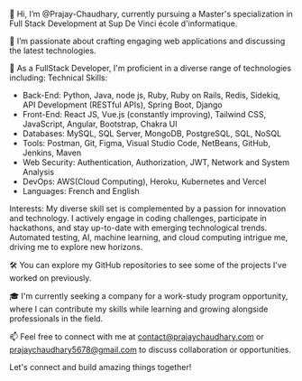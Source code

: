 👋 Hi, I’m @Prajay-Chaudhary, currently pursuing a Master's specialization in Full Stack Development at Sup De Vinci école d'informatique.

👀 I’m passionate about crafting engaging web applications and discussing the latest technologies.

🌱 As a FullStack Developer, I'm proficient in a diverse range of technologies including:
  Technical Skills:
- Back-End: Python, Java, node js, Ruby, Ruby on Rails, Redis, Sidekiq, API Development (RESTful APIs), Spring Boot, Django
- Front-End: React JS, Vue.js (constantly improving), Tailwind CSS, JavaScript, Angular, Bootstrap, Chakra UI
- Databases: MySQL, SQL Server, MongoDB, PostgreSQL, SQL, NoSQL
- Tools: Postman, Git, Figma, Visual Studio Code, NetBeans, GitHub, Jenkins, Maven
- Web Security: Authentication, Authorization, JWT, Network and System Analysis
- DevOps: AWS(Cloud Computing), Heroku, Kubernetes and Vercel
- Languages: French and English

Interests:
My diverse skill set is complemented by a passion for innovation and technology. I actively engage in coding challenges, participate in hackathons, and stay up-to-date with emerging technological trends. Automated testing, AI, machine learning, and cloud computing intrigue me, driving me to explore new horizons.

🛠️ You can explore my GitHub repositories to see some of the projects I've worked on previously.

🎓 I'm currently seeking a company for a work-study program opportunity, where I can contribute my skills while learning and growing alongside professionals in the field.

📫 Feel free to connect with me at contact@prajaychaudhary.com or prajaychaudhary5678@gmail.com to discuss collaboration or opportunities.

Let's connect and build amazing things together!


